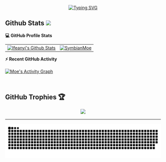 
<p align="center">
 <a href="https://git.io/typing-svg"><img src="https://readme-typing-svg.demolab.com?font=Fira+Code&size=28&pause=1000&color=554CF7&center=true&vCenter=true&width=435&lines=Hi+%F0%9F%91%8B%2C+I'm+Moe;I'm+a+Full-Stack+Web+Developer;Welcome+to+My+Github" alt="Typing SVG" /></a>
</p>
<p>


## Github Stats <img src = "https://i.pinimg.com/originals/65/c4/f4/65c4f452571be1261e9c623f7da488ac.gif" width = 35px>



 <b>💻 GitHub Profile Stats</b>
  <br/>

 <table>
 <tr>
 <td>
 <a href="https://github.com/SymbianMoe"><img alt="Ifeanyi's Github Stats" src="https://github-readme-stats.vercel.app/api?username=SymbianMoe&show_icons=true&count_private=true&theme=transparent" height="192px"/></a>
 </td>
 <td>
 <a href="https://github.com/SymbianMoe">
  <img src="https://github-readme-stats.vercel.app/api/top-langs?username=SymbianMoe&show_icons=true&locale=en&layout=compact&theme=transparent" alt="SymbianMoe" height="192px"/>
</a>
 </td>
 </tr>
 </table>
    

  <b>⚡ Recent GitHub Activity</b>
  <br/>
  <br/>
   <a href="https://github.com/SymbianMoe"><img alt="Moe's Activity Graph" src="https://activity-graph.herokuapp.com/graph?username=SymbianMoe&custom_title=Moe's%20Contribution%20Graph&theme=github" /></a>
  <br/>



<br/>

## GitHub Trophies 🏆
<p align="center">
<img src="https://github-profile-trophy.vercel.app/?username=SymbianMoe&theme=transparent&no-frame=false&no-bg=false&margin-w=4"/>
<p>




----

<p align="center">
  <img  src="https://raw.githubusercontent.com/Elanza-48/Elanza-48/main/resources/img/github-contribution-grid-snake.svg"
    alt="example" />
</p>

